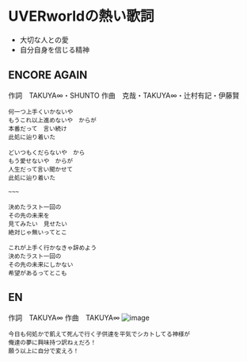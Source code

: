 # UVERworldの熱い歌詞

- 大切な人との愛
- 自分自身を信じる精神

## ENCORE AGAIN

作詞　TAKUYA∞・SHUNTO
作曲　克哉・TAKUYA∞・辻村有記・伊藤賢

```
何一つ上手くいかないや
もうこれ以上進めないや　からが
本番だって　言い続け
此処に辿り着いた

どいつもくだらないや　から
もう愛せないや　からが
人生だって言い聞かせて
此処に辿り着いた

~~~

決めたラスト一回の
その先の未来を
見てみたい　見せたい
絶対じゃ無いってとこ

これが上手く行かなきゃ辞めよう
決めたラスト一回の
その先の未来にしかない
希望があるってとこも
```

## EN

作詞　TAKUYA∞
作曲　TAKUYA∞
![image](https://github.com/kaito01234/resume/assets/43839796/6bf24857-fa60-4690-81b3-e85d579d9679)

```
今日も何処かで飢えて死んで行く子供達を平気でシカトしてる神様が
俺達の夢に興味持つ訳ねぇだろ！
願う以上に自分で変えろ！
```
